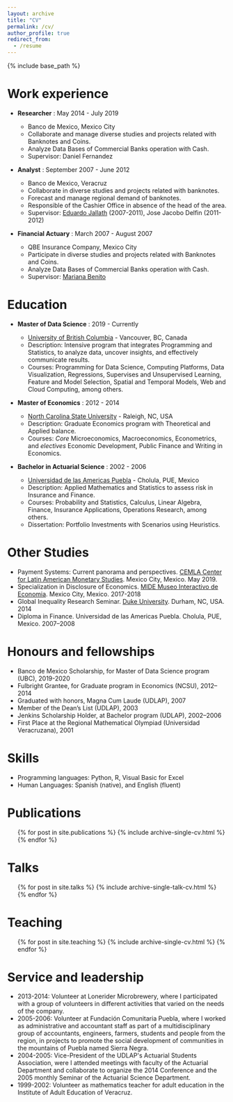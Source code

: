 ```yaml
---
layout: archive
title: "CV"
permalink: /cv/
author_profile: true
redirect_from:
  - /resume
---
```


{% include base_path %}

Work experience
======
* **Researcher** : May 2014 - July 2019
  * Banco de Mexico, Mexico City
  * Collaborate and manage diverse studies and projects related with Banknotes and Coins.
  * Analyze Data Bases of Commercial Banks operation with Cash.
  * Supervisor: Daniel Fernandez

* **Analyst** : September 2007 - June 2012
  * Banco de Mexico, Veracruz
  * Collaborate in diverse studies and projects related with banknotes.
  * Forecast and manage regional demand of banknotes.
  * Responsible of the Cashier Office in absence of the head of the area.
  * Supervisor: [Eduardo Jallath](https://www.linkedin.com/in/ejallath/) (2007-2011), Jose Jacobo Delfin (2011-2012)

* **Financial Actuary** : March 2007 - August 2007
  * QBE Insurance Company, Mexico City
  * Participate in diverse studies and projects related with Banknotes and Coins.
  * Analyze Data Bases of Commercial Banks operation with Cash.
  * Supervisor: [Mariana Benito](https://www.linkedin.com/in/mariana-benito-24187090/)

Education
======
* **Master of Data Science** : 2019 - Currently
  * [University of British Columbia](https://www.ubc.ca) - Vancouver, BC, Canada
  * Description: Intensive program that integrates Programming and Statistics, to analyze data, uncover insights, and  effectively communicate results.
  * Courses: Programming for Data Science, Computing Platforms, Data Visualization, Regressions, Supervises and Unsupervised Learning, Feature and Model Selection, Spatial and Temporal Models, Web and Cloud Computing, among others.

* **Master of Economics** : 2012 - 2014
  * [North Carolina State University](https://www.ncsu.edu) - Raleigh, NC, USA
  * Description: Graduate Economics program with Theoretical and Applied balance.
  * Courses: *Core* Microeconomics, Macroeconomics, Econometrics, and *electives* Economic Development, Public Finance and Writing in Economics.

* **Bachelor in Actuarial Science** : 2002 - 2006
  * [Universidad de las Americas Puebla](https://www.udlap.mx/web/en/) - Cholula, PUE, Mexico
  * Description: Applied Mathematics and Statistics to assess risk in Insurance and Finance.
  * Courses: Probability and Statistics, Calculus, Linear Algebra, Finance, Insurance Applications, Operations Research, among others.
  * Dissertation: Portfolio Investments with Scenarios using Heuristics.

Other Studies
=============
* Payment Systems: Current panorama and perspectives. [CEMLA Center for Latin American Monetary Studies](https://www.cemla.org/english.html). Mexico City, Mexico. May 2019.
* Specialization in Disclosure of Economics. [MIDE Museo Interactivo de Economia](https://www.mide.org.mx). Mexico City, Mexico. 2017-2018
* Global Inequality Research Seminar. [Duke University](https://duke.edu). Durham, NC, USA. 2014
* Diploma in Finance. Universidad de las Americas Puebla. Cholula, PUE, Mexico. 2007–2008

Honours and fellowships 
=======================
* Banco de Mexico Scholarship, for Master of Data Science program (UBC), 2019-2020
* Fulbright Grantee, for Graduate program in Economics (NCSU), 2012–2014
* Graduated with honors, Magna Cum Laude (UDLAP), 2007
* Member of the Dean’s List (UDLAP), 2003
* Jenkins Scholarship Holder, at Bachelor program (UDLAP), 2002–2006
* First Place at the Regional Mathematical Olympiad (Universidad Veracruzana), 2001

Skills
======
* Programming languages: Python, R, Visual Basic for Excel
* Human Languages: Spanish (native), and English (fluent)

Publications
======
  <ul>{% for post in site.publications %}
    {% include archive-single-cv.html %}
  {% endfor %}</ul>
  
Talks
======
  <ul>{% for post in site.talks %}
    {% include archive-single-talk-cv.html %}
  {% endfor %}</ul>
  
Teaching
======
  <ul>{% for post in site.teaching %}
    {% include archive-single-cv.html %}
  {% endfor %}</ul>
  
Service and leadership
======================
* 2013-2014: Volunteer at Lonerider Microbrewery, where I participated with a group of volunteers in different activities that varied on the needs of the company.
* 2005-2006: Volunteer at Fundación Comunitaria Puebla, where I worked as administrative and accountant staff as part of a multidisciplinary group of accountants, engineers, farmers, students and people from the region, in projects to promote the social development of communities in the mountains of Puebla named Sierra Negra.
* 2004-2005: Vice-President of the UDLAP's Actuarial Students Association, were I attended meetings with faculty of the Actuarial Department and collaborate to organize the 2014 Conference and the 2005 monthly Seminar of the Actuarial Science Department.
* 1999­-2002: Volunteer as mathematics teacher for adult education in the Institute of Adult Education of Veracruz.
